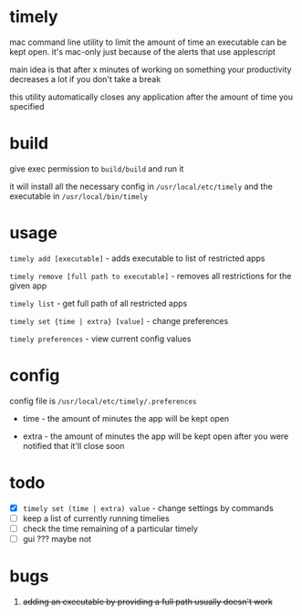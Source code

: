 # timely

mac command line utility to limit the amount of time an executable can be kept open. it's mac-only just because of the alerts that use applescript

main idea is that after x minutes of working on something your productivity decreases a lot if you don't take a break

this utility automatically closes any application after the amount of time you specified


# build
give exec permission to ```build/build``` and run it

it will install all the necessary config in ```/usr/local/etc/timely``` and the executable in ```/usr/local/bin/timely```


# usage
```timely add [executable]``` - adds executable to list of restricted apps
  
```timely remove [full path to executable]``` - removes all restrictions for the given app

```timely list``` - get full path of all restricted apps

```timely set {time | extra} [value]``` - change preferences

```timely preferences``` - view current config values
      
# config

config file is ```/usr/local/etc/timely/.preferences```

* time - the amount of minutes the app will be kept open

* extra - the amount of minutes the app will be kept open after you were notified that it'll close soon

# todo

- [x] ```timely set (time | extra) value``` - change settings by commands
- [ ] keep a list of currently running timelies
- [ ] check the time remaining of a particular timely
- [ ] gui ??? maybe not

# bugs
1. ~~adding an executable by providing a full path usually doesn't work~~
